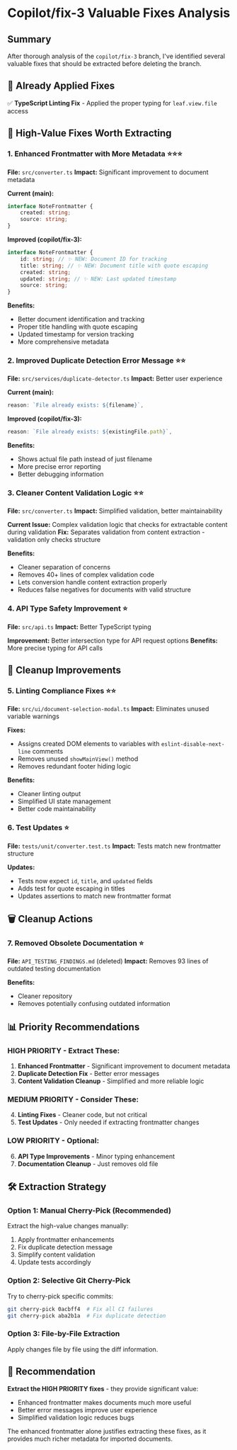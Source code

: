 # Copilot/fix-3 Valuable Fixes Analysis

## Summary

After thorough analysis of the `copilot/fix-3` branch, I've identified several valuable fixes that should be extracted before deleting the branch.

## 🔧 Already Applied Fixes

✅ **TypeScript Linting Fix** - Applied the proper typing for `leaf.view.file` access

## 💎 High-Value Fixes Worth Extracting

### 1. **Enhanced Frontmatter with More Metadata** ⭐⭐⭐

**File:** `src/converter.ts`
**Impact:** Significant improvement to document metadata

**Current (main):**

```typescript
interface NoteFrontmatter {
	created: string;
	source: string;
}
```

**Improved (copilot/fix-3):**

```typescript
interface NoteFrontmatter {
	id: string; // ✨ NEW: Document ID for tracking
	title: string; // ✨ NEW: Document title with quote escaping
	created: string;
	updated: string; // ✨ NEW: Last updated timestamp
	source: string;
}
```

**Benefits:**

- Better document identification and tracking
- Proper title handling with quote escaping
- Updated timestamp for version tracking
- More comprehensive metadata

### 2. **Improved Duplicate Detection Error Message** ⭐⭐

**File:** `src/services/duplicate-detector.ts`
**Impact:** Better user experience

**Current (main):**

```typescript
reason: `File already exists: ${filename}`,
```

**Improved (copilot/fix-3):**

```typescript
reason: `File already exists: ${existingFile.path}`,
```

**Benefits:**

- Shows actual file path instead of just filename
- More precise error reporting
- Better debugging information

### 3. **Cleaner Content Validation Logic** ⭐⭐

**File:** `src/converter.ts`
**Impact:** Simplified validation, better maintainability

**Current Issue:** Complex validation logic that checks for extractable content during validation
**Fix:** Separates validation from content extraction - validation only checks structure

**Benefits:**

- Cleaner separation of concerns
- Removes 40+ lines of complex validation code
- Lets conversion handle content extraction properly
- Reduces false negatives for documents with valid structure

### 4. **API Type Safety Improvement** ⭐

**File:** `src/api.ts`
**Impact:** Better TypeScript typing

**Improvement:** Better intersection type for API request options
**Benefits:** More precise typing for API calls

## 🧹 Cleanup Improvements

### 5. **Linting Compliance Fixes** ⭐⭐

**File:** `src/ui/document-selection-modal.ts`
**Impact:** Eliminates unused variable warnings

**Fixes:**

- Assigns created DOM elements to variables with `eslint-disable-next-line` comments
- Removes unused `showMainView()` method
- Removes redundant footer hiding logic

**Benefits:**

- Cleaner linting output
- Simplified UI state management
- Better code maintainability

### 6. **Test Updates** ⭐

**File:** `tests/unit/converter.test.ts`
**Impact:** Tests match new frontmatter structure

**Updates:**

- Tests now expect `id`, `title`, and `updated` fields
- Adds test for quote escaping in titles
- Updates assertions to match new frontmatter format

## 🗑️ Cleanup Actions

### 7. **Removed Obsolete Documentation** ⭐

**File:** `API_TESTING_FINDINGS.md` (deleted)
**Impact:** Removes 93 lines of outdated testing documentation

**Benefits:**

- Cleaner repository
- Removes potentially confusing outdated information

## 📊 Priority Recommendations

### **HIGH PRIORITY - Extract These:**

1. **Enhanced Frontmatter** - Significant improvement to document metadata
2. **Duplicate Detection Fix** - Better error messages
3. **Content Validation Cleanup** - Simplified and more reliable logic

### **MEDIUM PRIORITY - Consider These:**

4. **Linting Fixes** - Cleaner code, but not critical
5. **Test Updates** - Only needed if extracting frontmatter changes

### **LOW PRIORITY - Optional:**

6. **API Type Improvements** - Minor typing enhancement
7. **Documentation Cleanup** - Just removes old file

## 🛠️ Extraction Strategy

### Option 1: Manual Cherry-Pick (Recommended)

Extract the high-value changes manually:

1. Apply frontmatter enhancements
2. Fix duplicate detection message
3. Simplify content validation
4. Update tests accordingly

### Option 2: Selective Git Cherry-Pick

Try to cherry-pick specific commits:

```bash
git cherry-pick 0acbff4  # Fix all CI failures
git cherry-pick aba2b1a  # Fix duplicate detection
```

### Option 3: File-by-File Extraction

Apply changes file by file using the diff information.

## 🎯 Recommendation

**Extract the HIGH PRIORITY fixes** - they provide significant value:

- Enhanced frontmatter makes documents much more useful
- Better error messages improve user experience
- Simplified validation logic reduces bugs

The enhanced frontmatter alone justifies extracting these fixes, as it provides much richer metadata for imported documents.
